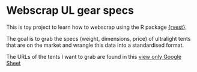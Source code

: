 # Webscrap UL gear specs

This is toy project to learn how to webscrap using the R package [{rvest}](https://rvest.tidyverse.org/index.html). 

The goal is to grab the specs (weight, dimensions, price) of ultralight tents 
that are on the market and wrangle this data into a standardised format. 

The URLs of the tents I want to grab are found in this [view only Google Sheet](https://docs.google.com/spreadsheets/d/11LaC3Eh5Y_YLsO08YJ_JTxO-b6qnbu_eZLK0NTZGS-Q/edit?usp=sharing)

